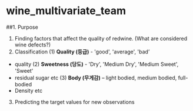 # wine_multivariate_team

##1. Purpose
1. Finding factors that affect the quality of redwine.
(What are considered wine defects?)
2. Classification
(1) **Quality (등급)** - 'good', 'average', 'bad’
- quality
(2) **Sweetness (당도)** - 'Dry', 'Medium Dry', 'Medium Sweet', 'Sweet'
- residual sugar etc
(3) **Body (무게감)** – light bodied, medium bodied, full- bodied
- Density etc
3. Predicting the target values for new observations
